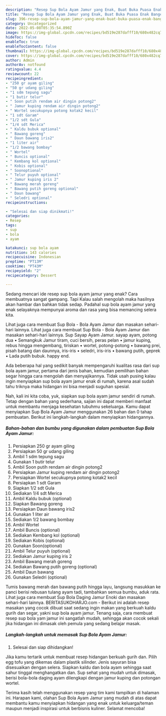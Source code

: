 ```yaml
---
description: "Resep Sup Bola Ayam Jamur yang Enak, Buat Buka Puasa Enak Banget"
title: "Resep Sup Bola Ayam Jamur yang Enak, Buat Buka Puasa Enak Banget"
slug: 396-resep-sup-bola-ayam-jamur-yang-enak-buat-buka-puasa-enak-banget
category: Uncategorized
date: 2022-05-08T05:35:54.890Z
image: https://img-global.cpcdn.com/recipes/bd519e287dafff10/680x482cq70/sup-bola-ayam-jamur-foto-resep-utama.jpg
hideToc: false
enableToc: true
enableTocContent: false
thumbnail: https://img-global.cpcdn.com/recipes/bd519e287dafff10/680x482cq70/sup-bola-ayam-jamur-foto-resep-utama.jpg
cover: https://img-global.cpcdn.com/recipes/bd519e287dafff10/680x482cq70/sup-bola-ayam-jamur-foto-resep-utama.jpg
author: Admin
authorAv: notfound
ratingvalue: 4.4
reviewcount: 22
recipeingredient:
- "250 gr ayam giling"
- "50 gr udang giling"
- "1 sdm tepung sagu"
- "1 butir telur"
- " Soon putih rendam air dingin potong2"
- " Jamur kuping rendam air dingin potong2"
- " Wortel secukupnya potong kotak2 kecil"
- "1 sdt Garam"
- "1/2 sdt Gula"
- "1/4 sdt Merica"
- " Kaldu bubuk optional"
- " Bawang goreng"
- " Daun bawang iris2"
- "1 liter air"
- "1/2 bawang bombay"
- " Wortel"
- " Buncis optional"
- " Kembang kol optional"
- " Kobis optional"
- " Soonoptional"
- " Telur puyuh optional"
- " Jamur kuping iris 2"
- " Bawang merah goreng"
- " Bawang putih goreng optional"
- " Daun bawang"
- " Seledri optional"
recipeinstructions:

- "Selesai dan siap dinikmati!"
categories:
- Resep
tags:
- sup
- bola
- ayam

katakunci: sup bola ayam 
nutrition: 143 calories
recipecuisine: Indonesian
preptime: "PT13M"
cooktime: "PT43M"
recipeyield: "2"
recipecategory: Dessert

---
```



Sedang mencari ide resep sup bola ayam jamur yang enak? Cara membuatnya sangat gampang. Tapi Kalau salah mengolah maka hasilnya akan hambar dan bahkan tidak sedap. Padahal sup bola ayam jamur yang enak selayaknya mempunyai aroma dan rasa yang bisa memancing selera kita.


Lihat juga cara membuat Sup Bola - Bola Ayam Jamur dan masakan sehari-hari lainnya. Lihat juga cara membuat Sup Bola - Bola Ayam Jamur dan masakan sehari-hari lainnya. Sup Sayap Ayam Jamur. sayap ayam, potong dua • Semangkuk Jamur tiram, cuci bersih, peras pelan • jamur kuping, rebus hingga mengembang, tiriskan • wortel, potong-potong • bawang prei, pisah batang dan daunnya, iris-iris • seledri, iris-iris • bawang putih, geprek • Lada putih bubuk. happy end.

Ada beberapa hal yang sedikit banyak mempengaruhi kualitas rasa dari sup bola ayam jamur, pertama dari jenis bahan, kemudian pemilihan bahan segar hingga cara mengolah dan menyajikannya. Tidak usah pusing kalau ingin menyiapkan sup bola ayam jamur enak di rumah, karena asal sudah tahu triknya maka hidangan ini bisa menjadi suguhan spesial.


Nah, kali ini kita coba, yuk, siapkan sup bola ayam jamur sendiri di rumah. Tetap dengan bahan yang sederhana, sajian ini dapat memberi manfaat untuk membantu menjaga kesehatan tubuhmu sekeluarga. Kamu dapat menyiapkan Sup Bola Ayam Jamur menggunakan 26 bahan dan 0 tahap pembuatan. Berikut ini langkah-langkah dalam menyiapkan hidangannya.

<!--inarticleads1-->

##### Bahan-bahan dan bumbu yang digunakan dalam pembuatan Sup Bola Ayam Jamur:

1. Persiapkan 250 gr ayam giling
1. Persiapkan 50 gr udang giling
1. Ambil 1 sdm tepung sagu
1. Gunakan 1 butir telur
1. Ambil  Soon putih rendam air dingin potong2
1. Persiapkan  Jamur kuping rendam air dingin potong2
1. Persiapkan  Wortel secukupnya potong kotak2 kecil
1. Persiapkan 1 sdt Garam
1. Siapkan 1/2 sdt Gula
1. Sediakan 1/4 sdt Merica
1. Ambil  Kaldu bubuk (optional)
1. Siapkan  Bawang goreng
1. Persiapkan  Daun bawang iris2
1. Gunakan 1 liter air
1. Sediakan 1/2 bawang bombay
1. Ambil  Wortel
1. Ambil  Buncis (optional)
1. Sediakan  Kembang kol (optional)
1. Sediakan  Kobis (optional)
1. Gunakan  Soon(optional)
1. Ambil  Telur puyuh (optional)
1. Sediakan  Jamur kuping iris 2
1. Ambil  Bawang merah goreng
1. Sediakan  Bawang putih goreng (optional)
1. Ambil  Daun bawang
1. Gunakan  Seledri (optional)


Tumis bawang merah dan bawang putih hingga layu, langsung masukkan ke panci berisi rebusan tulang ayam tadi, tambahkan semua bumbu, aduk rata. Lihat juga cara membuat Sup Bola Daging Jamur Enoki dan masakan sehari-hari lainnya. BERITASUKOHARJO.com - Berikut ini adalah resep masakan yang cocok dibuat saat sedang ingin makan yang berkuah kaldu gurih dan segar, yakni sup bola ayam jamur. Tenang saja, cara membuat resep sup bola yam jamur ini sangatlah mudah, sehingga akan cocok sekali jika hidangan ini dimasak oleh pemula yang sedang belajar masak. 

<!--inarticleads2-->

##### Langkah-langkah untuk memasak Sup Bola Ayam Jamur:


1. Selesai dan siap dihidangkan!

Jika kamu tertarik untuk membuat resep hidangan berkuah gurih dan. Pilih egg tofu yang dikemas dalam plastik silinder. Jenis sayuran bisa disesuaikan dengan selera. Siapkan kaldu dan bola ayam sehingga saat sahur tinggal menghangatkan dan. Sup sehat yang mudah untuk dimasak, berisi bola-bola daging ayam dilengkapi dengan jamur kuping dan potongan wortel. 

Terima kasih telah menggunakan resep yang tim kami tampilkan di halaman ini. Harapan kami, olahan Sup Bola Ayam Jamur yang mudah di atas dapat membantu kamu menyiapkan hidangan yang enak untuk keluarga/teman maupun menjadi inspirasi untuk berbisnis kuliner. Selamat mencoba!

